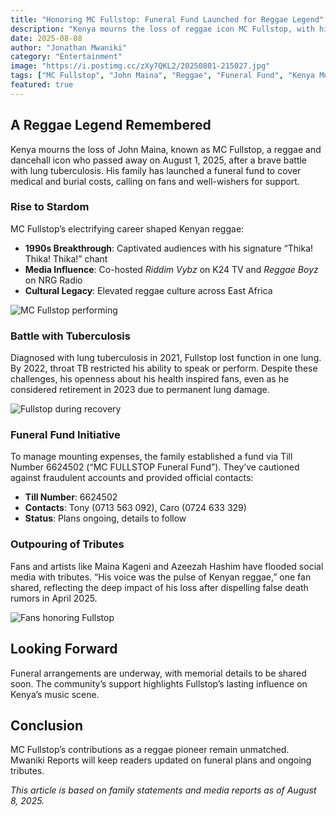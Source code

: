 ```yaml
---
title: "Honoring MC Fullstop: Funeral Fund Launched for Reggae Legend"
description: "Kenya mourns the loss of reggae icon MC Fullstop, with his family seeking support for funeral and medical costs after his passing on August 1, 2025."
date: 2025-08-08
author: "Jonathan Mwaniki"
category: "Entertainment"
image: "https://i.postimg.cc/zXy7QKL2/20250801-215027.jpg"
tags: ["MC Fullstop", "John Maina", "Reggae", "Funeral Fund", "Kenya Music"]
featured: true
---
```


## A Reggae Legend Remembered

Kenya mourns the loss of John Maina, known as MC Fullstop, a reggae and dancehall icon who passed away on August 1, 2025, after a brave battle with lung tuberculosis. His family has launched a funeral fund to cover medical and burial costs, calling on fans and well-wishers for support.

### Rise to Stardom

MC Fullstop’s electrifying career shaped Kenyan reggae:

- **1990s Breakthrough**: Captivated audiences with his signature “Thika! Thika! Thika!” chant
- **Media Influence**: Co-hosted *Riddim Vybz* on K24 TV and *Reggae Boyz* on NRG Radio
- **Cultural Legacy**: Elevated reggae culture across East Africa

![MC Fullstop performing](https://i.postimg.cc/zXy7QKL2/20250801-215027.jpg)

### Battle with Tuberculosis

Diagnosed with lung tuberculosis in 2021, Fullstop lost function in one lung. By 2022, throat TB restricted his ability to speak or perform. Despite these challenges, his openness about his health inspired fans, even as he considered retirement in 2023 due to permanent lung damage.

![Fullstop during recovery](https://i.postimg.cc/0j2Wj4y9/20250801-215325.jpg)

### Funeral Fund Initiative

To manage mounting expenses, the family established a fund via Till Number 6624502 (“MC FULLSTOP Funeral Fund”). They’ve cautioned against fraudulent accounts and provided official contacts:

- **Till Number**: 6624502
- **Contacts**: Tony (0713 563 092), Caro (0724 633 329)
- **Status**: Plans ongoing, details to follow

### Outpouring of Tributes

Fans and artists like Maina Kageni and Azeezah Hashim have flooded social media with tributes. “His voice was the pulse of Kenyan reggae,” one fan shared, reflecting the deep impact of his loss after dispelling false death rumors in April 2025.

![Fans honoring Fullstop](https://i.postimg.cc/Xqz8J7Pg/20250801-215314.jpg)

## Looking Forward

Funeral arrangements are underway, with memorial details to be shared soon. The community’s support highlights Fullstop’s lasting influence on Kenya’s music scene.

## Conclusion

MC Fullstop’s contributions as a reggae pioneer remain unmatched. Mwaniki Reports will keep readers updated on funeral plans and ongoing tributes.

*This article is based on family statements and media reports as of August 8, 2025.*